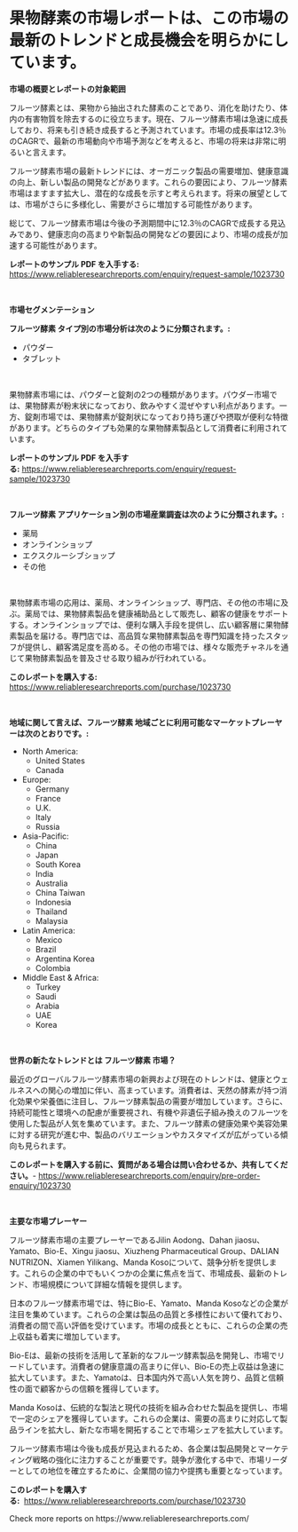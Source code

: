<p><h1>果物酵素の市場レポートは、この市場の最新のトレンドと成長機会を明らかにしています。</h1></p><p><strong>市場の概要とレポートの対象範囲</strong></p>
<p><p>フルーツ酵素とは、果物から抽出された酵素のことであり、消化を助けたり、体内の有害物質を除去するのに役立ちます。現在、フルーツ酵素市場は急速に成長しており、将来も引き続き成長すると予測されています。市場の成長率は12.3％のCAGRで、最新の市場動向や市場予測などを考えると、市場の将来は非常に明るいと言えます。</p><p>フルーツ酵素市場の最新トレンドには、オーガニック製品の需要増加、健康意識の向上、新しい製品の開発などがあります。これらの要因により、フルーツ酵素市場はますます拡大し、潜在的な成長を示すと考えられます。将来の展望としては、市場がさらに多様化し、需要がさらに増加する可能性があります。</p><p>総じて、フルーツ酵素市場は今後の予測期間中に12.3％のCAGRで成長する見込みであり、健康志向の高まりや新製品の開発などの要因により、市場の成長が加速する可能性があります。</p></p>
<p><strong>レポートのサンプル PDF を入手する:</strong> <a href="https://www.reliableresearchreports.com/enquiry/request-sample/1023730">https://www.reliableresearchreports.com/enquiry/request-sample/1023730</a></p>
<p>&nbsp;</p>
<p><strong>市場セグメンテーション</strong></p>
<p><strong>フルーツ酵素 タイプ別の市場分析は次のように分類されます。:</strong></p>
<p><ul><li>パウダー</li><li>タブレット</li></ul></p>
<p>&nbsp;</p>
<p><p>果物酵素市場には、パウダーと錠剤の2つの種類があります。パウダー市場では、果物酵素が粉末状になっており、飲みやすく混ぜやすい利点があります。一方、錠剤市場では、果物酵素が錠剤状になっており持ち運びや摂取が便利な特徴があります。どちらのタイプも効果的な果物酵素製品として消費者に利用されています。</p></p>
<p><strong>レポートのサンプル PDF を入手する:</strong>&nbsp;<a href="https://www.reliableresearchreports.com/enquiry/request-sample/1023730">https://www.reliableresearchreports.com/enquiry/request-sample/1023730</a></p>
<p>&nbsp;</p>
<p><strong> フルーツ酵素 アプリケーション別の市場産業調査は次のように分類されます。:</strong></p>
<p><ul><li>薬局</li><li>オンラインショップ</li><li>エクスクルーシブショップ</li><li>その他</li></ul></p>
<p>&nbsp;</p>
<p><p>果物酵素市場の応用は、薬局、オンラインショップ、専門店、その他の市場に及ぶ。薬局では、果物酵素製品を健康補助品として販売し、顧客の健康をサポートする。オンラインショップでは、便利な購入手段を提供し、広い顧客層に果物酵素製品を届ける。専門店では、高品質な果物酵素製品を専門知識を持ったスタッフが提供し、顧客満足度を高める。その他の市場では、様々な販売チャネルを通じて果物酵素製品を普及させる取り組みが行われている。</p></p>
<p><strong>このレポートを購入する:</strong>&nbsp; <a href="https://www.reliableresearchreports.com/purchase/1023730">https://www.reliableresearchreports.com/purchase/1023730</a></p>
<p>&nbsp;</p>
<p><strong>地域に関して言えば、フルーツ酵素 地域ごとに利用可能なマーケットプレーヤーは次のとおりです。:</strong></p>
<p><ul>
    <li>
        North America:
        <ul>
            <li>United States</li>
            <li>Canada</li>
        </ul>
    </li>
    <li>
        Europe:
        <ul>
            <li>Germany</li>
            <li>France</li>
            <li>U.K.</li>
            <li>Italy</li>
            <li>Russia</li>
        </ul>
    </li>
    <li>
        Asia-Pacific:
        <ul>
            <li>China</li>
            <li>Japan</li>
            <li>South Korea</li>
            <li>India</li>
            <li>Australia</li>
            <li>China Taiwan</li>
            <li>Indonesia</li>
            <li>Thailand</li>
            <li>Malaysia</li>
        </ul>
    </li>
    <li>
        Latin America:
        <ul>
            <li>Mexico</li>
            <li>Brazil</li>
            <li>Argentina Korea</li>
            <li>Colombia</li>
        </ul>
    </li>
    <li>
        Middle East & Africa:
        <ul>
            <li>Turkey</li>
            <li>Saudi</li>
            <li>Arabia</li>
            <li>UAE</li>
            <li>Korea</li>
        </ul>
    </li>
    </ul></p>
<p>&nbsp;</p>
<p><strong>世界の新たなトレンドとは フルーツ酵素 市場？</strong></p>
<p><p>最近のグローバルフルーツ酵素市場の新興および現在のトレンドは、健康とウェルネスへの関心の増加に伴い、高まっています。消費者は、天然の酵素が持つ消化効果や栄養価に注目し、フルーツ酵素製品の需要が増加しています。さらに、持続可能性と環境への配慮が重要視され、有機や非遺伝子組み換えのフルーツを使用した製品が人気を集めています。また、フルーツ酵素の健康効果や美容効果に対する研究が進む中、製品のバリエーションやカスタマイズが広がっている傾向も見られます。</p></p>
<p><strong>このレポートを購入する前に、質問がある場合は問い合わせるか、共有してください。</strong>- <a href="https://www.reliableresearchreports.com/enquiry/pre-order-enquiry/1023730">https://www.reliableresearchreports.com/enquiry/pre-order-enquiry/1023730</a></p>
<p>&nbsp;</p>
<p><strong>主要な市場プレーヤー</strong></p>
<p><p>フルーツ酵素市場の主要プレーヤーであるJilin Aodong、Dahan jiaosu、Yamato、Bio-E、Xingu jiaosu、Xiuzheng Pharmaceutical Group、DALIAN NUTRIZON、Xiamen Yilikang、Manda Kosoについて、競争分析を提供します。これらの企業の中でもいくつかの企業に焦点を当て、市場成長、最新のトレンド、市場規模について詳細な情報を提供します。</p><p>日本のフルーツ酵素市場では、特にBio-E、Yamato、Manda Kosoなどの企業が注目を集めています。これらの企業は製品の品質と多様性において優れており、消費者の間で高い評価を受けています。市場の成長とともに、これらの企業の売上収益も着実に増加しています。</p><p>Bio-Eは、最新の技術を活用して革新的なフルーツ酵素製品を開発し、市場でリードしています。消費者の健康意識の高まりに伴い、Bio-Eの売上収益は急速に拡大しています。また、Yamatoは、日本国内外で高い人気を誇り、品質と信頼性の面で顧客からの信頼を獲得しています。</p><p>Manda Kosoは、伝統的な製法と現代の技術を組み合わせた製品を提供し、市場で一定のシェアを獲得しています。これらの企業は、需要の高まりに対応して製品ラインを拡大し、新たな市場を開拓することで市場シェアを拡大しています。</p><p>フルーツ酵素市場は今後も成長が見込まれるため、各企業は製品開発とマーケティング戦略の強化に注力することが重要です。競争が激化する中で、市場リーダーとしての地位を確立するために、企業間の協力や提携も重要となっています。</p></p>
<p><strong>このレポートを購入する:</strong>&nbsp;&nbsp;<a href="https://www.reliableresearchreports.com/purchase/1023730">https://www.reliableresearchreports.com/purchase/1023730</a></p>
<p>Check more reports on https://www.reliableresearchreports.com/</p>